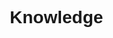 # Knowledge
<!DOCTYPE html>
<html lang="en">
<head>
    <meta charset="UTF-8">
    <meta name="viewport" content="width=device-width, initial-scale=1.0">
    <title>My Article Website</title>
    <style>
        * {
            margin: 0;
            padding: 0;
            box-sizing: border-box;
            font-family: 'Arial', sans-serif;
        }

        body {
            line-height: 1.6;
            color: #333;
            background-color: #f4f4f4;
        }

        .container {
            max-width: 1200px;
            margin: 0 auto;
            padding: 0 20px;
        }

        header {
            background: #333;
            color: #fff;
            padding: 1rem 0;
            margin-bottom: 2rem;
        }

        nav {
            display: flex;
            justify-content: space-between;
            align-items: center;
        }

        nav ul {
            display: flex;
            list-style: none;
        }

        nav ul li {
            margin-left: 2rem;
        }

        nav a {
            color: #fff;
            text-decoration: none;
        }

        .article-form {
            background: #fff;
            padding: 2rem;
            border-radius: 5px;
            box-shadow: 0 0 10px rgba(0,0,0,0.1);
            margin-bottom: 2rem;
        }

        .article-form h2 {
            margin-bottom: 1rem;
        }

        .form-group {
            margin-bottom: 1rem;
        }

        input[type="text"],
        textarea {
            width: 100%;
            padding: 0.5rem;
            border: 1px solid #ddd;
            border-radius: 4px;
        }

        button {
            background: #333;
            color: #fff;
            border: none;
            padding: 0.7rem 1.5rem;
            border-radius: 4px;
            cursor: pointer;
        }

        .articles-list {
            background: #fff;
            padding: 2rem;
            border-radius: 5px;
            box-shadow: 0 0 10px rgba(0,0,0,0.1);
        }

        .article {
            margin-bottom: 2rem;
            padding-bottom: 1rem;
            border-bottom: 1px solid #eee;
        }

        .article h3 {
            color: #333;
            margin-bottom: 0.5rem;
        }

        .article-meta {
            color: #666;
            font-size: 0.9rem;
            margin-bottom: 1rem;
        }

        .article-content {
            color: #444;
        }
    </style>
</head>
<body>
    <header>
        <nav class="container">
            <h1>My Articles</h1>
            <ul>
                <li><a href="#">Home</a></li>
                <li><a href="#">About</a></li>
                <li><a href="#">Contact</a></li>
            </ul>
        </nav>
    </header>

    <main class="container">
        <section class="article-form">
            <h2>Write a New Article</h2>
            <form id="articleForm">
                <div class="form-group">
                    <input type="text" placeholder="Article Title" required>
                </div>
                <div class="form-group">
                    <input type="text" placeholder="Author Name" required>
                </div>
                <div class="form-group">
                    <textarea placeholder="Write your article here..." rows="10" required></textarea>
                </div>
                <button type="submit">Publish Article</button>
            </form>
        </section>

        <section class="articles-list">
            <h2>Latest Articles</h2>
            
            <div class="article">
                <h3>Sample Article Title</h3>
                <div class="article-meta">
                    Posted by John Doe on January 1, 2023
                </div>
                <div class="article-content">
                    <p>This is a sample article content. You can write your own articles using the form above. Lorem ipsum dolor sit amet consectetur adipisicing elit. Quisquam, voluptatum.</p>
                </div>
            </div>

            <!-- More articles will be added here dynamically -->
        </section>
    </main>

    <script>
        // Simple form handling (you'll need to implement proper backend processing)
        document.getElementById('articleForm').addEventListener('submit', function(e) {
            e.preventDefault();
            
            const title = this.querySelector('input[type="text"]:first-of-type').value;
            const author = this.querySelector('input[type="text"]:last-of-type').value;
            const content = this.querySelector('textarea').value;
            
            const articleList = document.querySelector('.articles-list');
            const newArticle = document.createElement('div');
            newArticle.className = 'article';
            newArticle.innerHTML = `
                <h3>${title}</h3>
                <div class="article-meta">
                    Posted by ${author} on ${new Date().toLocaleDateString()}
                </div>
                <div class="article-content">
                    <p>${content}</p>
                </div>
            `;
            
            articleList.insertBefore(newArticle, articleList.firstChild.nextSibling);
            
            this.reset();
        });
    </script>
</body>
</html>

